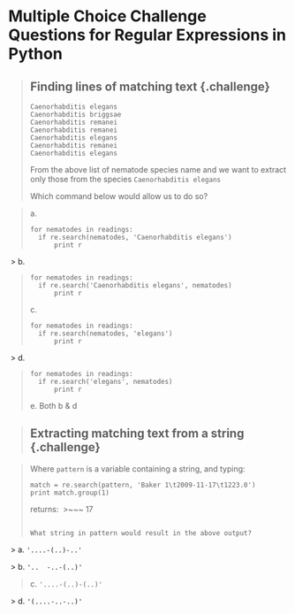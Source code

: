 # Multiple Choice Challenge Questions for Regular Expressions in Python

> ## Finding lines of matching text {.challenge}
>
> ~~~
> Caenorhabditis elegans
> Caenorhabditis briggsae
> Caenorhabditis remanei
> Caenorhabditis remanei
> Caenorhabditis elegans
> Caenorhabditis remanei
> Caenorhabditis elegans
> ~~~
>
> From the above list of nematode species name and we want to extract only 
> those from the species `Caenorhabditis elegans`
>
> Which command below would allow us to do so?

> a. 
>~~~
> for nematodes in readings:
>	if re.search(nematodes, 'Caenorhabditis elegans')
>		print r
>~~~
>
 > b. 
> ~~~	
> for nematodes in readings:
>	if re.search('Caenorhabditis elegans', nematodes)
>		print r
>~~~
>
> c. 
>~~~
> for nematodes in readings:
>	if re.search(nematodes, 'elegans')
>		print r
>~~~
>
 > d. 
> ~~~
> for nematodes in readings:
>	if re.search('elegans', nematodes)
>		print r
>~~~
>
> e. Both b & d

> ## Extracting matching text from a string {.challenge}

> Where `pattern` is a variable containing a string, and typing:
>
> ~~~
> match = re.search(pattern, 'Baker 1\t2009-11-17\t1223.0')
> print match.group(1) 
> ~~~ 
>
> returns:
 >~~~
> 17
>~~~
>
> What string in pattern would result in the above output?
>
 > a. `'....-(..)-..'`
>
 > b. `'..  -..-(..)'  `
>
> c. `'....-(..)-(..)'`
>
 > d. `'(....-..-..)'`
>



 
